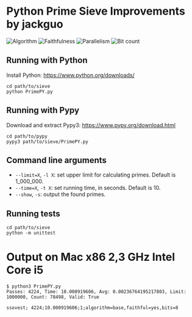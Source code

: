 # Python Prime Sieve Improvements by jackguo

![Algorithm](https://img.shields.io/badge/Algorithm-base-green)
![Faithfulness](https://img.shields.io/badge/Faithful-yes-green)
![Parallelism](https://img.shields.io/badge/Parallel-no-green)
![Bit count](https://img.shields.io/badge/Bits-8-yellowgreen)

## Running with Python

Install Python: https://www.python.org/downloads/


```
cd path/to/sieve
python PrimePY.py
```

## Running with Pypy

Download and extract Pypy3: https://www.pypy.org/download.html


```
cd path/to/pypy
pypy3 path/to/sieve/PrimePY.py
```

## Command line arguments

 - `--limit=X`, `-l X`: set upper limit for calculating primes. Default is 1_000_000.
 - `--time=X`, `-t X`: set running time, in seconds. Default is 10.
 - `--show`, `-s`: output the found primes.

## Running tests

```
cd path/to/sieve
python -m unittest
```

# Output on Mac x86 2,3 GHz Intel Core i5

```
$ python3 PrimePY.py 
Passes: 4224, Time: 10.000919606, Avg: 0.00236764195217803, Limit: 1000000, Count: 78498, Valid: True

ssovest; 4224;10.000919606;1;algorithm=base,faithful=yes,bits=8
```
